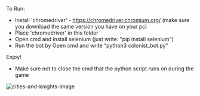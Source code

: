 To Run:

* Install 'chromedriver' - https://chromedriver.chromium.org/ (make sure you download the same version you have on your pc)
* Place 'chromedriver' in this folder
* Open cmd and install selenium (just write: "pip install selenium")
* Run the bot by Open cmd and write "python3 colonist_bot.py"


Enjoy!


- Make sure not to close the cmd that the python script runs on during the game

![cities-and-knights-image](https://user-images.githubusercontent.com/84729141/228018286-e3bd7b2f-ea2c-43f3-8da9-21eaceeabc0b.png)

